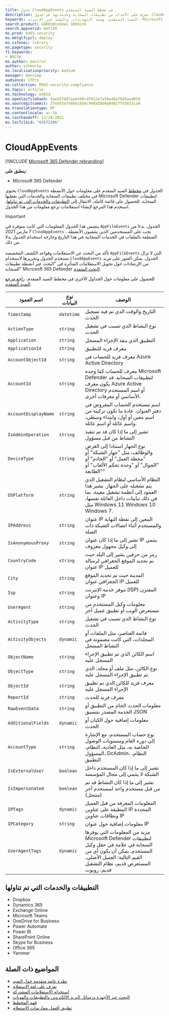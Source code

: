 ```yaml
---
title: جدول CloudAppEvents في مخطط الصيد المتقدم
description: تعرف على الأحداث من تطبيقات السحابة وخدماتها في جدول CloudAppEvents في مخطط الصيد المتقدم
keywords: الصيد المتقدم، وصيد التهديدات، والصيد عبر الإنترنت، Microsoft 365 Defender، و microsoft 365، و m365، والبحث، والاستعلام، وبيانات التعقب، ومرجع المخطط، و kusto، والأعمدة، ونوع البيانات، والوصف، و CloudAppEvents، و Defender for Cloud Apps
search.product: eADQiWindows 10XVcnh
search.appverid: met150
ms.prod: m365-security
ms.mktglfcycl: deploy
ms.sitesec: library
ms.pagetype: security
f1.keywords:
- NOCSH
ms.author: maccruz
author: schmurky
ms.localizationpriority: medium
manager: dansimp
audience: ITPro
ms.collection: M365-security-compliance
ms.topic: article
ms.technology: m365d
ms.openlocfilehash: daed3fb87aab498cdf91247a59e48af685aed010
ms.sourcegitcommit: 27eb93a7d46bcbb9c948a50b0a8481ffd3832ca0
ms.translationtype: MT
ms.contentlocale: ar-SA
ms.lasthandoff: 12/28/2021
ms.locfileid: "63572306"
---
```

# <a name="cloudappevents"></a>CloudAppEvents

[!INCLUDE [Microsoft 365 Defender rebranding](../includes/microsoft-defender.md)]


**ينطبق على:**
- Microsoft 365 Defender



يحتوي `CloudAppEvents` الجدول في [مخطط](advanced-hunting-overview.md) الصيد المتقدم على معلومات حول الأنشطة في مختلف تطبيقات السحابة والخدمات التي يغطيها Microsoft Defender لتطبيقات السحابة. للحصول على قائمة كاملة، الانتقال إلى [التطبيقات والخدمات التي تم تناولها](#apps-and-services-covered). استخدم هذا المرجع لإنشاء استعلامات ترجع معلومات من هذا الجدول. 

>[!IMPORTANT]
>يتضمن هذا الجدول المعلومات التي كانت متوفرة في `AppFileEvents` الجدول. بدءا من 7 مارس 2021 `CloudAppEvents` ، يجب على المستخدمين الذين يتعقبون الأنشطة المتعلقة بالملفات في الخدمات السحابية في هذا التاريخ وخارجه استخدام الجدول بدلا من ذلك. <br><br>تأكد من البحث عن الاستعلامات وقواعد الكشف المخصصة `AppFileEvents` التي لا تزال تستخدم الجدول وتحريرها لاستخدام `CloudAppEvents` الجدول. يمكن العثور على مزيد من الإرشادات حول تحويل الاستعلامات المتأثرة في "البحث عبر أنشطة تطبيقات السحابة" Microsoft 365 Defender [البحث المتقدم](https://techcommunity.microsoft.com/t5/microsoft-365-defender/hunt-across-cloud-app-activities-with-microsoft-365-defender/ba-p/1893857).


للحصول على معلومات حول الجداول الأخرى في مخطط الصيد المتقدم، [راجع مرجع الصيد المتقدم](advanced-hunting-schema-tables.md).

| اسم العمود | نوع البيانات | الوصف |
|-------------|-----------|-------------|
| `Timestamp` | `datetime` | التاريخ والوقت الذي تم فيه تسجيل الحدث |
| `ActionType` | `string` | نوع النشاط الذي تسبب في تشغيل الحدث |
| `Application` | `string` | التطبيق الذي ينفذ الإجراء المسجل |
| `ApplicationId` | `string` | معرف فريد للتطبيق |
| `AccountObjectId` | `string` | معرف فريد للحساب في Azure Active Directory |
| `AccountId` | `string` | معرف للحساب كما وجده Microsoft Defender لتطبيقات السحابة. قد يكون معرف Azure Active Directory أو اسم المستخدم الأساسي أو معرفات أخرى. |
| `AccountDisplayName` | `string` | اسم مستخدم الحساب المعروض في دفتر العنوان. عادة ما تكون تركيبة من اسم معين أو أول، وابتداء وسطي، واسم عائلة أو اسم عائلة. |
| `IsAdminOperation` | `string` | تشير إلى ما إذا كان قد تم تنفيذ النشاط من قبل مسؤول |
| `DeviceType` | `string` | نوع الجهاز استنادا إلى الغرض والوظائف، مثل "جهاز الشبكة" أو "محطة العمل" أو "الخادم" أو "الجوال" أو "وحدة تحكم الألعاب" أو "الطابعة" | 
| `OSPlatform` | `string` | النظام الأساسي لنظام التشغيل الذي يتم تشغيله على الجهاز. يشير هذا العمود إلى أنظمة تشغيل معينة، بما في ذلك تباينات داخل العائلة نفسها، مثل Windows 11 Windows 10 Windows 7. |
| `IPAddress` | `string` | عنوان IP المعين إلى نقطة النهاية والمستخدم أثناء اتصالات الشبكة ذات الصلة |
| `IsAnonymousProxy` | `string` | تشير إلى ما إذا كان عنوان IP ينتمي إلى وكيل مجهول معروف |
| `CountryCode` | `string` | رمز من حرفين يشير إلى البلد حيث تم تحديد الموقع الجغرافي لرسالة عنوان IP للعميل |
| `City` | `string` | المدينة حيث تم تحديد الموقع الجغرافي  عنوان IP للعميل |
| `Isp` | `string` | موفر خدمة الإنترنت (ISP) المقترن وعنوان IP |
| `UserAgent` | `string` | معلومات وكيل المستخدم من مستعرض الويب أو تطبيق عميل آخر |
| `ActivityType` | `string` | نوع النشاط الذي تسبب في تشغيل الحدث |
| `ActivityObjects` | `dynamic` | قائمة العناصر، مثل الملفات أو المجلدات، التي كانت مضمونة في النشاط المسجل |
| `ObjectName` | `string` | اسم الكائن الذي تم تطبيق الإجراء المسجل عليه |
| `ObjectType` | `string` | نوع الكائن، مثل ملف أو مجلد، الذي تم تطبيق الإجراء المسجل عليه |
| `ObjectId` | `string` | معرف فريد للكائن الذي تم تطبيق الإجراء المسجل عليه |
| `ReportId` | `string` | معرف فريد للحدث |
| `RawEventData` | `string` | معلومات الحدث الخام من التطبيق أو الخدمة المصدر بتنسيق JSON |
| `AdditionalFields` | `dynamic` | معلومات إضافية حول الكيان أو الحدث |
| `AccountType` | `string` | نوع حساب المستخدم، مع الإشارة إلى دوره العام ومستويات الوصول الخاصة به، مثل العادية، النظام، المسؤول، DcAdmin، النظام، التطبيق | 
| `IsExternalUser` | `boolean` | تشير إلى ما إذا كان المستخدم داخل الشبكة لا ينتمي إلى مجال المؤسسة | 
| `IsImpersonated` | `boolean` | تشير إلى ما إذا كان النشاط قد تم من قبل مستخدم واحد لمستخدم آخر (منتحل) | 
| `IPTags` | `dynamic` | المعلومات المعرفة من قبل العميل المطبقة على عناوين IP المحددة ونطاقات عناوين IP | 
| `IPCategory` | `string` | معلومات إضافية حول عنوان IP | 
| `UserAgentTags` | `dynamic` | مزيد من المعلومات التي يوفرها Microsoft Defender لتطبيقات السحابة في علامة في حقل وكيل المستخدم. يمكن أن يكون أي من القيم التالية: العميل الأصلي، المستعرض قديم، نظام التشغيل قديم، روبوت | 

## <a name="apps-and-services-covered"></a>التطبيقات والخدمات التي تم تناولها

- Dropbox
- Dynamics 365
- Exchange Online
- Microsoft Teams
- OneDrive for Business
- Power Automate
- Power BI
- SharePoint Online
- Skype for Business
- Office 365
- Yammer 

## <a name="related-topics"></a>المواضيع ذات الصلة
- [نظرة عامة متقدمة حول الصيد](advanced-hunting-overview.md)
- [تعرف على لغة الاستعلام](advanced-hunting-query-language.md)
- [استخدام الاستعلامات المشتركة](advanced-hunting-shared-queries.md)
- [البحث عبر الأجهزة ورسائل البريد الإلكتروني والتطبيقات والهويات](advanced-hunting-query-emails-devices.md)
- [فهم المخطط](advanced-hunting-schema-tables.md)
- [تطبيق أفضل ممارسات الاستعلام](advanced-hunting-best-practices.md)
